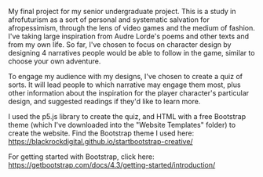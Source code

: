 My final project for my senior undergraduate project. This is a study in afrofuturism as a sort of personal and systematic salvation for afropessimism, through the lens of video games and the medium of fashion. I've taking large inspiration from Audre Lorde's poems and other texts and from my own life. So far, I've chosen to focus on character design by designing 4 narratives people would be able to follow in the game, similar to choose your own adventure.

To engage my audience with my designs, I've chosen to create a quiz of sorts. It will lead people to which narrative may engage them most, plus other information about the inspiration for the player character's particular design, and suggested readings if they'd like to learn more.

I used the p5.js library to create the quiz, and HTML with a free Bootstrap theme (which I've downloaded into the "Website Templates" folder) to create the website. Find the Bootstrap theme I used here: https://blackrockdigital.github.io/startbootstrap-creative/

For getting started with Bootstrap, click here: https://getbootstrap.com/docs/4.3/getting-started/introduction/